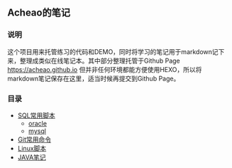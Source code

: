 ## Acheao的笔记 ##
 
### 说明
这个项目用来托管练习的代码和DEMO，同时将学习的笔记用于markdown记下来，整理成类似在线笔记本。其中部分整理托管于Github Page 
https://acheao.github.io 但并非任何环境都能方便使用HEXO，所以将markdown笔记保存在这里，适当时候再提交到Github Page。
### 目录
* [SQL常用脚本](book/sql/part-1.md)
    - [oracle](book/sql/part-1.md#oracle)
    - [mysql](book/sql/part-1.md#mysql)
* [Git常用命令]()
* [Linux脚本]()
* [JAVA笔记]()

